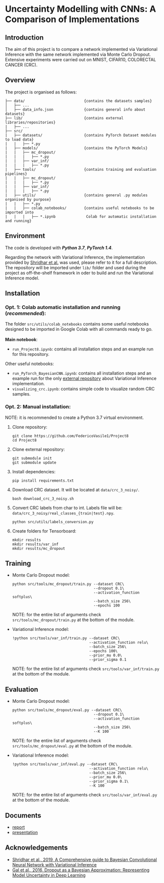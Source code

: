 # Uncertainty Modelling with CNNs: A Comparison of Implementations

## Introduction 

The aim of this project is to compare a network implemented via Variational Inference with the same network implemented via Monte Carlo Dropout.
Extensive experiments were carried out on MNIST, CIFAR10, COLORECTAL CANCER (CRC).

## Overview

The project is organised as follows:

    ├── data/                           {contains the datasets samples}
    │   ├── ...
    │   ├── data_info.json              {contains general info about datasets}
    ├── lib/                            {contains external libraries/repositories}
    |   ├── ...
    ├── src/
    |   ├── datasets/                   {contains PyTorch Dataset modules to load data}
    |   |   ├── *.py
    |   ├── models/                     {contains the PyTorch Models}
    |   |   ├── mc_dropout/
    |   |   |   ├── *.py
    |   |   ├── var_inf/
    |   |   |   ├── *.py
    |   ├── tools/                      {contains training and evaluation pipelines}
    |   |   ├── mc_dropout/
    |   |   |   ├── *.py
    |   |   ├── var_inf/
    |   |   |   ├── *.py
    |   ├── utils/                      {contains general .py modules organised by purpose}
    |   |   ├── *.py
    |   |   ├── colab_notebooks/        {contains useful notebooks to be imported into
    |   |   |   ├── *.ipynb              Colab for automatic installation and running}


## Environment

The code is developed with ***Python 3.7***, ***PyTorch 1.4***.

Regarding the network with Variational Inference, the implementation provided by [Shridhar et al.](https://github.com/kumar-shridhar/PyTorch-BayesianCNN) was used, please refer to it for a full description. The repository will be imported under `lib/` folder and used during the project as off-the-shelf framework in oder to build and run the Variational Inference model.


## Installation
  ### Opt. 1: Colab automatic installation and running (*recommended*):
  The folder `src/utils/colab_notebooks` contains some useful notebooks designed to be imported in Google Colab with all commands ready to go.<br><br>
  **Main notebook**:
  * `run_Project8.ipynb`: contains all installation steps and an example run for this repository.
  
  Other useful notebooks:
  * `run_PyTorch_BayesianCNN.ipynb`: contains all installation steps and an example run for the only [external repository](https://github.com/kumar-shridhar/PyTorch-BayesianCNN)  about Variational Inference implementation.
  * `visualizing_crc.ipynb`: contains simple code to visualize random CRC samples.
      
  ### Opt. 2: Manual installation:
  NOTE: it is recommended to create a Python 3.7 virtual environment.

  1. Clone repository: 
      ```
      git clone https://github.com/FedericoVasile1/Project8
      cd Project8
      ```

  2. Clone external repository:
      ```
      git submodule init
      git submodule update    
      ```

  3. Install dependencies:
      ```
      pip install requirements.txt    
      ```

  4. Download CRC dataset. It will be located at `data/crc_3_noisy/`.
      ```
      bash download_crc_3_noisy.sh
      ```

  5. Convert CRC labels from char to int. Labels file will be: `data/crc_3_noisy/real_classes_{train|test}.npy`.
      ```
      python src/utils/labels_conversion.py
      ```

  5.  Create folders for Tensorboard:
      ```
      mkdir results
      mkdir results/var_inf
      mkdir results/mc_dropout
      ```
    
## Training
  * Monte Carlo Dropout model:
  
    ```
    python src/tools/mc_dropout/train.py --dataset CRC\
                                         --dropout 0.1\
                                         --activation_function softplus\
                                         --batch_size 256\
                                         --epochs 100
    ```
    NOTE: for the entire list of arguments check `src/tools/mc_dropout/train.py` at the bottom of the module.

  * Variational Inference model:
  
    ```
    !python src/tools/var_inf/train.py --dataset CRC\
                                       --activation_function relu\
                                       --batch_size 256\
                                       --epochs 100\
                                       --prior_mu 0.0\
                                       --prior_sigma 0.1
    ```
    NOTE: for the entire list of arguments check `src/tools/var_inf/train.py` at the bottom of the module.
  
## Evaluation
  * Monte Carlo Dropout model:
  
    ```
    python src/tools/mc_dropout/eval.py --dataset CRC\
                                         --dropout 0.1\
                                         --activation_function softplus\
                                         --batch_size 256\
                                         --K 100
    ```
    NOTE: for the entire list of arguments check `src/tools/mc_dropout/eval.py` at the bottom of the module.

  * Variational Inference model:
  
    ```
    !python src/tools/var_inf/eval.py --dataset CRC\
                                       --activation_function relu\
                                       --batch_size 256\
                                       --prior_mu 0.0\
                                       --prior_sigma 0.1\
                                       --K 100
    ```
    NOTE: for the entire list of arguments check `src/tools/var_inf/eval.py` at the bottom of the module.

## Documents
  * [report]()
  * [presentation]()

## Acknowledgements
  * [Shridhar et al., 2019, A Comprehensive guide to Bayesian Convolutional Neural Network with Variational Inference](https://arxiv.org/pdf/1901.02731.pdf)
  * [Gal et al., 2016, Dropout as a Bayesian Approximation: Representing Model Uncertainty in Deep Learning](https://arxiv.org/pdf/1506.02142.pdf)  
  

